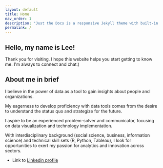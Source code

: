 ```yaml
---
layout: default
title: Home
nav_order: 1
description: "Just the Docs is a responsive Jekyll theme with built-in search that is easily customizable and hosted on GitHub Pages."
permalink: /
---
```


## Hello, my name is Lee! 
Thank you for visiting. I hope this website helps you start getting to know me. I'm always to connect and chat:)




## About me in brief

I believe in the power of data as a tool to gain insights about people and organizations. 

My eagerness to develop proficiency with data tools comes from the desire to understand the status quo and strategize for the future. 

I aspire to be an experienced problem-solver and communicator, focusing on data visualization and technology implementation. 

With interdisciplinary background (social science, business, information science) and technical skill sets (R, Python, Tableau), I look for opportunities to exert my passion for analytics and innovation across sectors.

* Link to [Linkedin profile](https://www.linkedin.com/in/lee-kyung-ko/)
